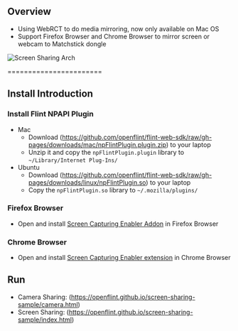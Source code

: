 ## Overview
* Using WebRCT to do media mirroring, now only available on Mac OS
* Support Firefox Browser and Chrome Browser to mirror screen or webcam to Matchstick dongle

![Screen Sharing Arch](http://openflint.github.io/screen-sharing-sample/arch.png)

=======================

## Install Introduction

### Install Flint NPAPI Plugin
* Mac
    * Download (https://github.com/openflint/flint-web-sdk/raw/gh-pages/downloads/mac/npFlintPlugin.plugin.zip) to your laptop
    * Unzip it and copy the `npFlintPlugin.plugin` library to `~/Library/Internet Plug-Ins/`
* Ubuntu
    * Download (https://github.com/openflint/flint-web-sdk/raw/gh-pages/downloads/linux/npFlintPlugin.so) to your laptop
    * Copy the `npFlintPlugin.so` library to `~/.mozilla/plugins/`

### Firefox Browser
* Open and install [Screen Capturing Enabler Addon](https://openflint.github.io/screen-sharing-sample/downloads/openflint-enable-screen-capturing.xpi) in Firefox Browser

### Chrome Browser
* Open and install [Screen Capturing Enabler extension](https://chrome.google.com/webstore/detail/openflint-screen-capturin/lgbbpjdjciigiooglmbiknnflppmcmkl?hl=en-US) in Chrome Browser

## Run
* Camera Sharing: (https://openflint.github.io/screen-sharing-sample/camera.html)
* Screen Sharing: (https://openflint.github.io/screen-sharing-sample/index.html)

